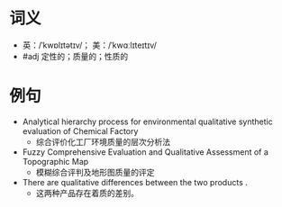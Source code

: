 # 词义
- 英：/ˈkwɒlɪtətɪv/； 美：/ˈkwɑːlɪteɪtɪv/
- #adj 定性的；质量的；性质的
# 例句
- Analytical hierarchy process for environmental qualitative synthetic evaluation of Chemical Factory
	- 综合评价化工厂环境质量的层次分析法
- Fuzzy Comprehensive Evaluation and Qualitative Assessment of a Topographic Map
	- 模糊综合评判及地形图质量的评定
- There are qualitative differences between the two products .
	- 这两种产品存在着质的差别。
